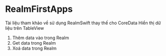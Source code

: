 # RealmFirstApps

Tài liệu tham khảo về sử dụng RealmSwift thay thế cho CoreData
Hiển thị dữ liệu trên TableView

1. Thêm data vào trong Realm
2. Get data trong Realm
3. Xoá data trong Realm 
